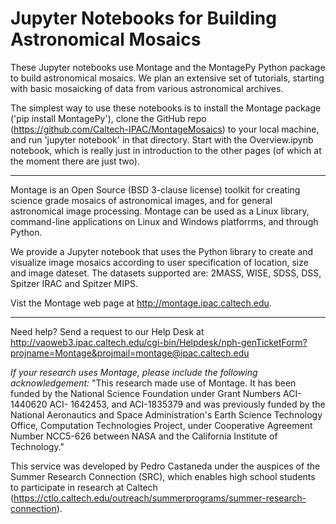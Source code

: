Jupyter Notebooks for Building Astronomical Mosaics 
===================================================

These Jupyter notebooks use Montage and the MontagePy Python package to build astronomical mosaics.  We plan an extensive set of tutorials, starting with basic mosaicking of data from various astronomical archives.

The simplest way to use these notebooks is to install the Montage package ('pip install MontagePy'), clone the GitHub repo (https://github.com/Caltech-IPAC/MontageMosaics) to your local machine, and run 'jupyter notebook' in that directory.  Start with the Overview.ipynb notebook, which is really just in introduction to the other pages (of which at the moment there are just two).

-------------------------------------------------------------

Montage  is an Open Source (BSD 3-clause license) toolkit for creating science grade mosaics of astronomical images, and for general astronomical image processing.  Montage can be used as a Linux library, command-line applications on Linux and Windows platforrms, and through Python.

We provide a Jupyter notebook that uses  the Python library to  create and visualize image mosaics according to user specification of location, size and image dateset. The datasets supported are: 2MASS, WISE, SDSS, DSS, Spitzer IRAC and Spitzer MIPS. 

Vist the Montage web page at http://montage.ipac.caltech.edu. 

-------------------------------------------------------------

Need help? Send a request to our Help Desk at http://vaoweb3.ipac.caltech.edu/cgi-bin/Helpdesk/nph-genTicketForm?projname=Montage&projmail=montage@ipac.caltech.edu

 *If your research uses Montage, please include the following acknowledgement:* "This research made use of Montage. It has been funded by the National Science  Foundation under Grant Numbers ACI-1440620 ACI- 1642453, and ACI-1835379 and was previously funded by  the National Aeronautics and Space Administration's Earth Science  Technology Office, Computation Technologies Project, under Cooperative  Agreement Number NCC5-626 between NASA and the California Institute of  Technology."

This service was developed by Pedro Castaneda under the auspices of the Summer Research Connection (SRC), which enables high school students to participate in research at Caltech
(https://ctlo.caltech.edu/outreach/summerprograms/summer-research-connection).


